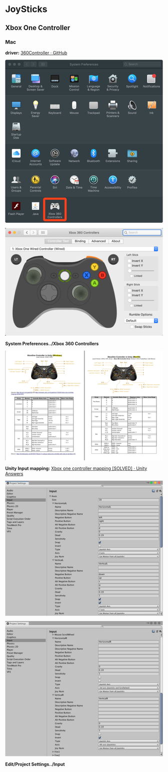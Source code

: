# JoySticks

## Xbox One Controller

### Mac

**driver:** [360Controller · GitHub](https://github.com/360Controller/360Controller/releases)

![System Preferences](https://github.com/MilkyW/LearnUnityEveryday/blob/master/Pictures/JoySticks/System%20Preferences.png?raw=true)

![Xbox 360 Controllers](https://github.com/MilkyW/LearnUnityEveryday/blob/master/Pictures/JoySticks/Xbox%20360%20Controllers.png?raw=true)

**System Preferences../Xbox 360 Controllers**

![xbox-one-controller-unity-windows-macos](https://github.com/MilkyW/LearnUnityEveryday/blob/master/Pictures/JoySticks/134371-xbox-one-controller-unity-windows-macos.jpeg?raw=true)

**Unity Input mapping:** [Xbox one controller mapping [SOLVED] · Unity Answers](https://answers.unity.com/questions/1350081/xbox-one-controller-mapping-solved.html)

![Unity Input X1 - 0](https://github.com/MilkyW/LearnUnityEveryday/blob/master/Pictures/JoySticks/Unity%20Input%20X1%20-%200.png?raw=true)

![Unity Input X1 - 1](https://github.com/MilkyW/LearnUnityEveryday/blob/master/Pictures/JoySticks/Unity%20Input%20X1%20-%201.png?raw=true)

**Edit/Project Settings../Input**
